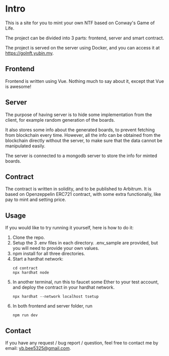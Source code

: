 # Intro

This is a site for you to mint your own NTF based on Conway's Game of Life.

The project can be divided into 3 parts: frontend, server and smart contract.

The project is served on the server using Docker, and you can access it at
https://golnft.yubin.my.

## Frontend

Frontend is written using Vue. Nothing much to say about it, except that Vue
is awesome!

## Server

The purpose of having server is to hide some implementation from the client,
for example random generation of the boards.

It also stores some info about the generated boards, to prevent fetching from
blockchain every time. However, all the info can be obtained from the blockchain
directly without the server, to make sure that the data cannot be manipulated
easily.

The server is connected to a mongodb server to store the info for minted boards.

## Contract

The contract is written in solidity, and to be published to Arbitrum. It is based
on Openzeppelin ERC721 contract, with some extra functionaliy, like pay to mint
and setting price.

## Usage

If you would like to try running it yourself, here is how to do it:

1. Clone the repo.
2. Setup the 3 .env files in each directory. .env_sample are provided, but you will
   need to provide your own values.
4. npm install for all three directories.
5. Start a hardhat network:
   ```
   cd contract
   npx hardhat node
   ```
6. In another terminal, run this to faucet some Ether to your test account, and deploy
   the contract in your hardhat network.
   ```
   npx hardhat --network localhost tsetup
   ```
7. In both frontend and server folder, run
   ```
   npm run dev
   ```

## Contact

If you have any request / bug report / question, feel free to contact me by email:
yb.bee5325@gmail.com.
